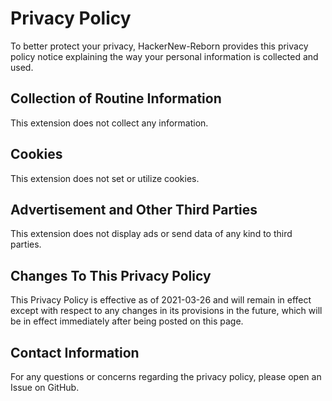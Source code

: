 # Privacy Policy

To better protect your privacy, HackerNew-Reborn provides this privacy policy notice explaining the way your personal information is collected and used.


## Collection of Routine Information

This extension does not collect any information.

## Cookies

This extension does not set or utilize cookies.

## Advertisement and Other Third Parties

This extension does not display ads or send data of any kind to third parties.

## Changes To This Privacy Policy

This Privacy Policy is effective as of 2021-03-26 and will remain in effect except with respect to any changes in its provisions in the future, which will be in effect immediately after being posted on this page.

## Contact Information

For any questions or concerns regarding the privacy policy, please open an Issue on GitHub.
